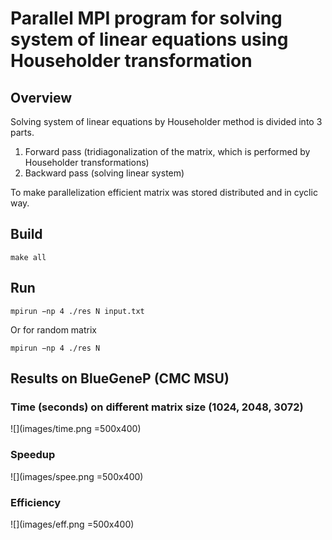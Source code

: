 # Parallel MPI program for solving system of linear equations using Householder transformation

## Overview 
Solving system of linear equations by Householder method is divided into 3 parts.
1) Forward pass (tridiagonalization of the matrix, which is performed by Householder transformations)
2) Backward pass (solving linear system)

To make parallelization efficient matrix was stored distributed and in cyclic way.

## Build
```shell
make all
```

## Run
```shell
mpirun −np 4 ./res N input.txt
```
Or for random matrix
```shell
mpirun −np 4 ./res N
```

## Results on BlueGeneP (CMC MSU)
### Time (seconds) on different matrix size (1024, 2048, 3072)
![](images/time.png =500x400)

### Speedup
![](images/spee.png  =500x400)

### Efficiency
![](images/eff.png  =500x400)